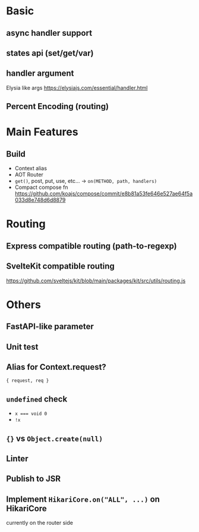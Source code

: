 # Basic

## async handler support

## states api (set/get/var)

## handler argument

Elysia like args
https://elysiajs.com/essential/handler.html

## Percent Encoding (routing)


# Main Features

## Build

- Context alias
- AOT Router
- `get()`, post, put, use, etc... -> `on(METHOD, path, handlers)`
- Compact compose fn https://github.com/koajs/compose/commit/e8b81a53fe646e527ae64f5a033d8e748d6d8879

# Routing

## Express compatible routing (path-to-regexp)


## SvelteKit compatible routing

https://github.com/sveltejs/kit/blob/main/packages/kit/src/utils/routing.js


# Others

## FastAPI-like parameter

## Unit test

## Alias for Context.request?

`{ request, req }`

## `undefined` check

- `x === void 0`
- `!x`

## `{}` vs `Object.create(null)`

## Linter

## Publish to JSR

## Implement `HikariCore.on("ALL", ...)` on HikariCore

currently on the router side
